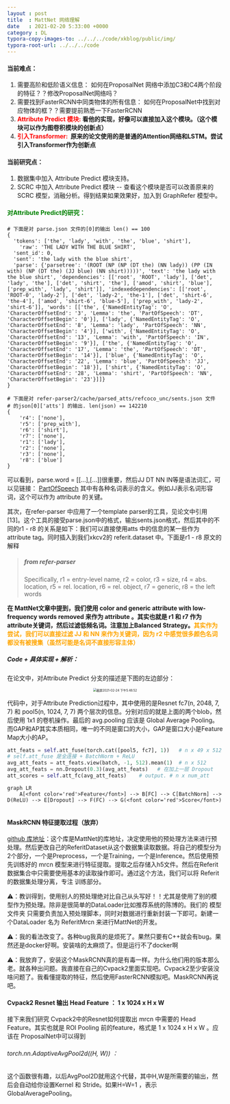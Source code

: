 ```yaml
---
layout : post
title  : MattNet 网络理解
date   : 2021-02-20 5:33:00 +0000
category : DL
typora-copy-images-to: ../../../code/xkblog/public/img/
typora-root-url: ../../../code
---
```


#### 当前难点：

1. 需要高阶和低阶语义信息： 如何在ProposalNet 网络中添加C3和C4两个阶段的特征？？修改ProposalNet网络吗？
2. 需要找到FasterRCNN中同类物体的所有信息： 如何在ProposalNet中找到对应物体的框？？需要提前熟悉一下FasterRCNN
3. **<font color='red'>Attribute Predict 模块:</font> 看他的实现，好像可以直接加入这个模块。（这个模块可以作为图卷积模块的创新点）**
4. **<font color='red'>引入Transformer: </font> 原来的论文使用的是普通的Attention网络和LSTM。尝试引入Transformer作为创新点**

#### 当前研究点：

1. 数据集中加入 Attribute Predict 模块支持。
2. SCRC 中加入 Attribute Predict 模块 -- 查看这个模块是否可以改善原来的 SCRC 模型，消融分析。得到结果如果效果好，加入到 GraphRefer 模型中。

#### <font color='green'> 对Attribute Predict的研究：</font>

``` 
# 下面是对 parse.json 文件的[0]的输出 len() == 100
{
  'tokens': ['the', 'lady', 'with', 'the', 'blue', 'shirt'], 
 	'raw': 'THE LADY WITH THE BLUE SHIRT',  
  'sent_id': 0, 
  'sent': 'the lady with the blue shirt',
  'parse': {'parsetree': '(ROOT (NP (NP (DT the) (NN lady)) (PP (IN with) (NP (DT the) (JJ blue) (NN shirt)))))', 'text': 'the lady with the blue shirt', 'dependencies': [['root', 'ROOT', 'lady'], ['det', 'lady', 'the'], ['det', 'shirt', 'the'], ['amod', 'shirt', 'blue'], ['prep_with', 'lady', 'shirt']], 'indexeddependencies': [['root', 'ROOT-0', 'lady-2'], ['det', 'lady-2', 'the-1'], ['det', 'shirt-6', 'the-4'], ['amod', 'shirt-6', 'blue-5'], ['prep_with', 'lady-2', 'shirt-6']], 'words': [['the', {'NamedEntityTag': 'O', 'CharacterOffsetEnd': '3', 'Lemma': 'the', 'PartOfSpeech': 'DT', 'CharacterOffsetBegin': '0'}], ['lady', {'NamedEntityTag': 'O', 'CharacterOffsetEnd': '8', 'Lemma': 'lady', 'PartOfSpeech': 'NN', 'CharacterOffsetBegin': '4'}], ['with', {'NamedEntityTag': 'O', 'CharacterOffsetEnd': '13', 'Lemma': 'with', 'PartOfSpeech': 'IN', 'CharacterOffsetBegin': '9'}], ['the', {'NamedEntityTag': 'O', 'CharacterOffsetEnd': '17', 'Lemma': 'the', 'PartOfSpeech': 'DT', 'CharacterOffsetBegin': '14'}], ['blue', {'NamedEntityTag': 'O', 'CharacterOffsetEnd': '22', 'Lemma': 'blue', 'PartOfSpeech': 'JJ', 'CharacterOffsetBegin': '18'}], ['shirt', {'NamedEntityTag': 'O', 'CharacterOffsetEnd': '28', 'Lemma': 'shirt', 'PartOfSpeech': 'NN', 'CharacterOffsetBegin': '23'}]]}
}
```

```
# 下面是对 refer-parser2/cache/parsed_atts/refcoco_unc/sents.json 文件
# 的json[0]['atts'] 的输出. len(json) == 142210
{
	'r4': ['none'], 
	'r5': ['prep_with'], 
	'r6': ['shirt'], 
	'r7': ['none'], 
	'r1': ['lady'], 
	'r2': ['none'], 
	'r3': ['none'], 
	'r8': ['blue']
}
```

可以看到，parse.word = [[...],[...]]很重要，然后JJ DT NN IN等是语法词汇，可以见链接： [PartOfSpeech](https://blog.csdn.net/LYJXCZ/article/details/17082341)  其中有各种名词表示的含义。例如JJ表示名词形容词，这个可以作为 attribute 的关键。

其次，在refer-parser 中应用了一个template parser的工具，见论文中引用[13]。这个工具的接受parse.json中的格式，输出sents.json格式，然后其中的不同的r1 - r8 的关系是如下：我们可以直接使用atts 中的信息的某一些作为 attribute tag。同时插入到我们xkcv2的 referit.dataset 中。下面是r1 - r8 原文的解释

> ##### from refer-parser
>
>Specifically, r1 = entry-level name, r2 = color, r3 = size, r4 = abs. location,
>r5 = rel. location, r6 = rel. object, r7 = generic, r8 = the left words

**在 MattNet文章中提到，我们使用 color and generic attribute with low-frequency words removed 来作为 attribute 。其实也就是 r1 和 r7 作为attribute关键词，然后过滤低频名词。注意加上Balanced Strategy。<font color='orange'>其实作为尝试，我们可以直接过滤 JJ 和 NN 来作为关键词，因为 r2 中感觉很多颜色名词都没有被搜集（虽然可能是名词不直接形容主体）</font>**

##### Code + 具体实现 + 解析：

在论文中，对Attribute Predict 分支的描述是下图的左边部分：

<div align='center'><img src="/xkblog/public/img/截屏2021-02-24 下午5.48.52.png" alt="截屏2021-02-24 下午5.48.52" style="zoom:50%;" /></div>

代码中，对于Attribute Prediction过程中，其中使用的是Resnet fc7(n, 2048, 7, 7) 和 pool5(n, 1024, 7, 7) 两个层次的信息。分别对应的就是上面的两个blob，然后使用 1x1 的卷机操作。最后的 avg.pooling 应该是 Global Average Pooling。而GAP和AP其实本质相同，唯一的不同是窗口的大小，GAP是窗口大小是Feature Map大小的AP。

```python
att_feats = self.att_fuse(torch.cat([pool5, fc7], 1))   # n x 49 x 512
# self.att_fuse 是全连接 + BatchNorm + ReLU
avg_att_feats = att_feats.view(batch, -1, 512).mean(1)  # n x 512
avg_att_feats = nn.Dropout(0.3)(avg_att_feats)   # 在加上一层 Dropout
att_scores = self.att_fc(avg_att_feats)    # output. # n x num_att
```

```mermaid
graph LR
	A[<font color='red'>Feature</font>] --> B[FC] --> C[BatchNorm] --> D(ReLU) --> E[Dropout] --> F(FC) --> G(<font color='red'>Score</font>)
	
```

#### MaskRCNN 特征提取过程（放弃）

[github 库地址](https://github.com/lichengunc/MAttNet)：这个库是MattNet的库地址，决定使用他的预处理方法来进行预处理。然后更改自己的ReferitDataset从这个数据集读取数据。将自己的模型分为2个部分，一个是Preprocess，一个是Training，一个是Inference。然后使用预先训练好的 mrcn 模型来进行特征提取。提取之后存储入h5文件。然后在Referit 数据集合中只需要使用基本的读取操作即可。通过这个方法，我们可以将 Referit 的数据集处理分离，专注 训练部分。 

⚠️：教训得到，使用别人的预处理绝对比自己从头写好！！尤其是使用了别的模型作为预处理。除非是很简单的DataLoader比如推荐系统的陈博的。我们的 模型文件夹 只需要负责加入预处理脚本，同时对数据进行重新封装一下即可。新建一个DataLoader 名为 ReferitMrcn 来进行MattNet的开发。

⚠️：我的看法改变了。各种bug我真的是烦死了。果然只要有C++就会有bug。果然还是docker好啊。安装啥的太麻烦了。但是运行不了docker啊

⚠️：我放弃了，安装这个MaskRCNN真的是有毒一样。为什么他们用的版本那么老。就各种出问题。我直接在自己的Cvpack2里面实现吧。Cvpack2至少安装没啥问题了。我看懂提取的特征，然后使用FasterRCNN模拟吧。MaskRCNN再说吧。

#### Cvpack2  Resnet  输出 Head Feature ： 1 x 1024 x H x W 

接下来我们研究 Cvpack2中的Resnet如何提取出 mrcn 中需要的 Head Feature。其实也就是 ROI Pooling 前的feature，格式是 1 x 1024 x H x W 。应该在 ProposalNet中可以得到

###### torch.nn.AdaptiveAvgPool2d((H, W)) ： 

这个函数很有趣，以后AvgPool2D就用这个代替，其中H,W是所需要的输出，然后会自动给你设置Kernel 和 Stride。如果H=W=1 ，表示GlobalAveragePooling。



